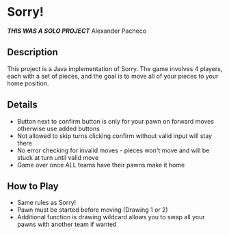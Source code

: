 # Sorry!

***THIS WAS A SOLO PROJECT***
Alexander Pacheco

## Description

This project is a Java implementation of Sorry. The game involves 4 players, each with a set of pieces, and the goal is to move all of your pieces to your home position.

## Details

- Button next to confirm button is only for your pawn on forward moves otherwise use added buttons
- Not allowed to skip turns clicking confirm without valid input will stay there
- No error checking for invalid moves - pieces won't move and will be stuck at turn until valid move
- Game over once ALL teams have their pawns make it home



## How to Play

- Same rules as Sorry!
- Pawn must be started before moving (Drawing 1 or 2)
- Additional function is drawing wildcard allows you to swap all your pawns with another team if wanted


